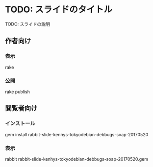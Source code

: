 # TODO: スライドのタイトル

TODO: スライドの説明

## 作者向け

### 表示

  rake

### 公開

  rake publish

## 閲覧者向け

### インストール

  gem install rabbit-slide-kenhys-tokyodebian-debbugs-soap-20170520

### 表示

  rabbit rabbit-slide-kenhys-tokyodebian-debbugs-soap-20170520.gem

